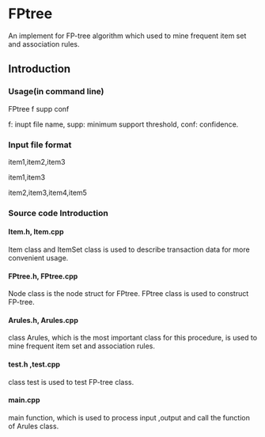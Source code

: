 # FPtree
An implement for FP-tree algorithm which used to mine frequent item set and association rules.
## Introduction
### Usage(in command line)
FPtree f supp conf

f: inupt file name, supp: minimum support threshold, conf: confidence.
### Input file format
item1,item2,item3

item1,item3

item2,item3,item4,item5

### Source code Introduction
#### Item.h, Item.cpp
Item class and ItemSet class is used to describe transaction data for more convenient usage.
#### FPtree.h, FPtree.cpp
Node class is the node struct for FPtree. FPtree class is used to construct FP-tree.
#### Arules.h, Arules.cpp
class Arules, which is the most important class for this procedure, is used to mine frequent item set and association rules.
#### test.h ,test.cpp
class test is used to test FP-tree class.
#### main.cpp
main function, which is used to process input ,output and call the function of Arules class.
